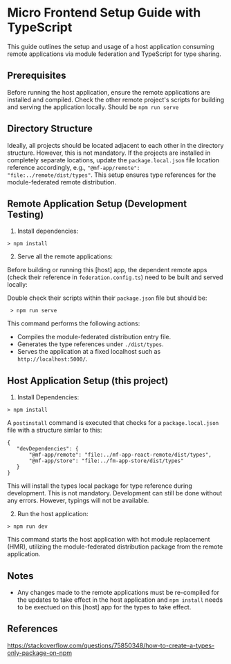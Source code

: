 # Micro Frontend Setup Guide with TypeScript

This guide outlines the setup and usage of a host application consuming remote applications via module federation and TypeScript for type sharing.

## Prerequisites

Before running the host application, ensure the remote applications are installed and compiled. Check the other remote project's scripts for building and serving the application locally. Should be `npm run serve`

## Directory Structure

Ideally, all projects should be located adjacent to each other in the directory structure. However, this is not mandatory. If the projects are installed in completely separate locations, update the `package.local.json` file location reference accordingly, e.g., `"@mf-app/remote": "file:../remote/dist/types"`. This setup ensures type references for the module-federated remote distribution.

## Remote Application Setup (Development Testing)

1. Install dependencies:
 
 `> npm install`

2. Serve all the remote applications:

Before building or running this [host] app, the dependent remote apps (check their reference in `federation.config.ts`) need to be built and served locally:

Double check their scripts within their `package.json` file but should be:

` > npm run serve`

This command performs the following actions:

- Compiles the module-federated distribution entry file.
- Generates the type references under `./dist/types`.
- Serves the application at a fixed localhost such as `http://localhost:5000/`.



## Host Application Setup (this project)

1. Install Dependencies:

`> npm install`

A `postinstall` command is executed that checks for a `package.local.json` file with a structure simlar to this:

 ```
 {
    "devDependencies": {
        "@mf-app/remote": "file:../mf-app-react-remote/dist/types",
        "@mf-app/store": "file:../fm-app-store/dist/types"
    }
}
```
This will install the types local package for type reference during development. This is not mandatory. Development can still be done without any errors. However, typings will not be available.

2. Run the host application:

`> npm run dev`

This command starts the host application with hot module replacement (HMR), utilizing the module-federated distribution package from the remote application.

## Notes

- Any changes made to the remote applications must be re-compiled for the updates to take effect in the host application and `npm install` needs to be exectued on this [host] app for the types to take effect.

## References

https://stackoverflow.com/questions/75850348/how-to-create-a-types-only-package-on-npm

